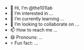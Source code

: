 - 👋 Hi, I’m @the101lab
- 👀 I’m interested in ...
- 🌱 I’m currently learning ...
- 💞️ I’m looking to collaborate on ...
- 📫 How to reach me ...
- 😄 Pronouns: ...
- ⚡ Fun fact: ...

<!---
the101lab/the101lab is a ✨ special ✨ repository because its `README.md` (this file) appears on your GitHub profile.
You can click the Preview link to take a look at your changes.
--->
